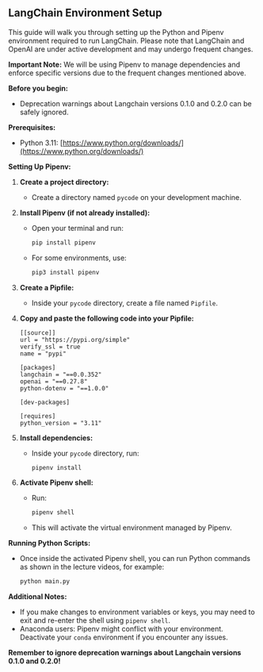 ## LangChain Environment Setup

This guide will walk you through setting up the Python and Pipenv environment required to run LangChain. Please note that LangChain and OpenAI are under active development and may undergo frequent changes. 

**Important Note:** We will be using Pipenv to manage dependencies and enforce specific versions due to the frequent changes mentioned above.

**Before you begin:**

- Deprecation warnings about Langchain versions 0.1.0 and 0.2.0 can be safely ignored.

**Prerequisites:**

- Python 3.11: [https://www.python.org/downloads/](https://www.python.org/downloads/)

**Setting Up Pipenv:**

1. **Create a project directory:**
   - Create a directory named `pycode` on your development machine.

2. **Install Pipenv (if not already installed):**
   - Open your terminal and run:
     ```bash
     pip install pipenv
     ```
   - For some environments, use:
     ```bash
     pip3 install pipenv
     ```

3. **Create a Pipfile:**
   - Inside your `pycode` directory, create a file named `Pipfile`.

4. **Copy and paste the following code into your Pipfile:**

   ```
   [[source]]
   url = "https://pypi.org/simple"
   verify_ssl = true
   name = "pypi"

   [packages]
   langchain = "==0.0.352"
   openai = "==0.27.8"
   python-dotenv = "==1.0.0"

   [dev-packages]

   [requires]
   python_version = "3.11"
   ```

5. **Install dependencies:**
   - Inside your `pycode` directory, run:
     ```bash
     pipenv install
     ```

6. **Activate Pipenv shell:**
   - Run:
     ```bash
     pipenv shell
     ```
   - This will activate the virtual environment managed by Pipenv.

**Running Python Scripts:**

- Once inside the activated Pipenv shell, you can run Python commands as shown in the lecture videos, for example:

   ```bash
   python main.py
   ```

**Additional Notes:**

- If you make changes to environment variables or keys, you may need to exit and re-enter the shell using `pipenv shell`.
- Anaconda users: Pipenv might conflict with your environment. Deactivate your `conda` environment if you encounter any issues.

**Remember to ignore deprecation warnings about Langchain versions 0.1.0 and 0.2.0!**

